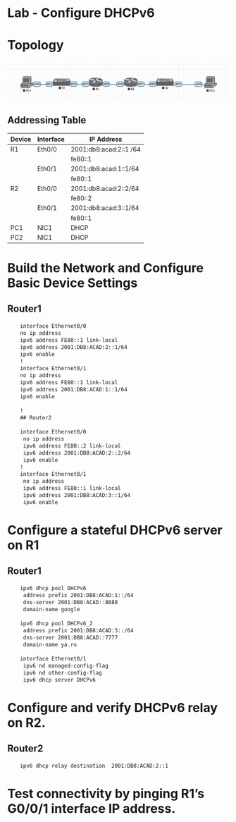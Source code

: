 
# Lab - Configure DHCPv6

# Topology

![](https://github.com/tatujo2/networks/blob/main/screenshots/1.png)

## Addressing Table

| Device    | Interface | IP Address		 | 
|-----------|-----------|------------------------|
|R1	    | Eth0/0    | 2001:db8:acad:2::1 /64 |		
|	    |      	|	fe80::1          |		
|	    | Eth0/1 	| 2001:db8:acad:1::1/64	 | 
|	    |  		|  	fe80::1		 |
|R2 	    | Eth0/0	| 2001:db8:acad:2::2/64  |
|           |           |	fe80::2          | 
|	    | Eth0/1	| 2001:db8:acad:3::1/64  |
|           |           |	fe80::1          | 
|PC1	    |NIC1 	|DHCP   		 |
|PC2	    |NIC1       |DHCP           	 |


# Build the Network and Configure Basic Device Settings

## Router1

		interface Ethernet0/0
		no ip address
		ipv6 address FE80::1 link-local
		ipv6 address 2001:DB8:ACAD:2::1/64
		ipv6 enable
		!
		interface Ethernet0/1
		no ip address
		ipv6 address FE80::1 link-local
		ipv6 address 2001:DB8:ACAD:1::1/64
		ipv6 enable

		!
		## Router2

		interface Ethernet0/0
		 no ip address
		 ipv6 address FE80::2 link-local
		 ipv6 address 2001:DB8:ACAD:2::2/64
		 ipv6 enable
		!
		interface Ethernet0/1
		 no ip address
		 ipv6 address FE80::1 link-local
		 ipv6 address 2001:DB8:ACAD:3::1/64
		 ipv6 enable

# Configure a stateful DHCPv6 server on R1

## Router1

		ipv6 dhcp pool DHCPv6
		 address prefix 2001:DB8:ACAD:1::/64
		 dns-server 2001:DB8:ACAD::8888
		 domain-name google
		 
		ipv6 dhcp pool DHCPv6_2
		 address prefix 2001:DB8:ACAD:3::/64
		 dns-server 2001:DB8:ACAD::7777
		 domain-name ya.ru
		 
		interface Ethernet0/1
		 ipv6 nd managed-config-flag
		 ipv6 nd other-config-flag
		 ipv6 dhcp server DHCPv6

# Configure and verify DHCPv6 relay on R2.

## Router2

		ipv6 dhcp relay destination  2001:DB8:ACAD:2::1
 
# Test connectivity by pinging R1’s G0/0/1 interface IP address.
